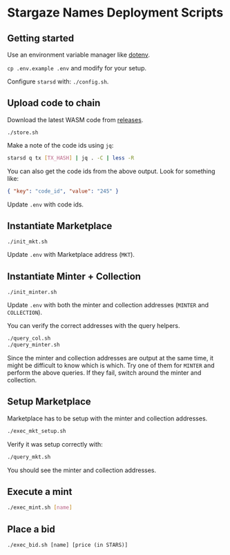 # Stargaze Names Deployment Scripts

## Getting started

Use an environment variable manager like [dotenv](https://github.com/motdotla/dotenv).

`cp .env.example .env` and modify for your setup.

Configure `starsd` with: `./config.sh`.

## Upload code to chain

Download the latest WASM code from [releases](https://github.com/public-awesome/names/releases).

`./store.sh`

Make a note of the code ids using `jq`:

```sh
starsd q tx [TX_HASH] | jq . -C | less -R
```

You can also get the code ids from the above output. Look for something like:

```json
{ "key": "code_id", "value": "245" }
```

Update `.env` with code ids.

## Instantiate Marketplace

`./init_mkt.sh`

Update `.env` with Marketplace address (`MKT`).

## Instantiate Minter + Collection

`./init_minter.sh`

Update `.env` with both the minter and collection addresses (`MINTER` and `COLLECTION`).

You can verify the correct addresses with the query helpers.

```sh
./query_col.sh
./query_minter.sh
```

Since the minter and collection addresses are output at the same time, it might be difficult to know which is which. Try one of them for `MINTER` and perform the above queries. If they fail, switch around the minter and collection.

## Setup Marketplace

Marketplace has to be setup with the minter and collection addresses.

```sh
./exec_mkt_setup.sh
```

Verify it was setup correctly with:

```sh
./query_mkt.sh
```

You should see the minter and collection addresses.

## Execute a mint

```sh
./exec_mint.sh [name]
```

## Place a bid

```
./exec_bid.sh [name] [price (in STARS)]
```
